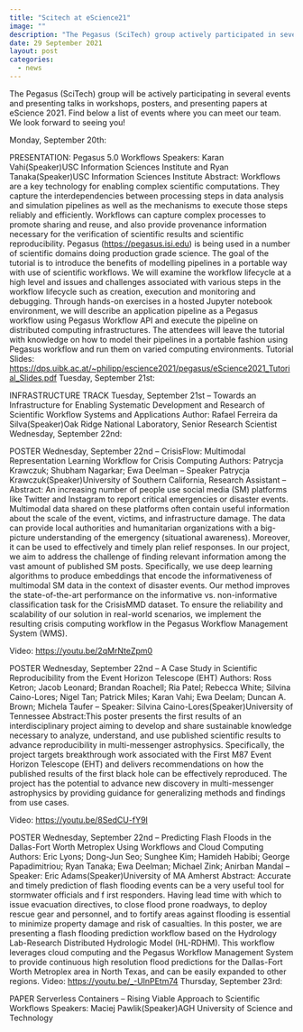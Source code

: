 ```yaml
---
title: "Scitech at eScience21"
image: ""
description: "The Pegasus (SciTech) group actively participated in several events and presented talks in workshops, posters, and presented papers at eScience 2021."
date: 29 September 2021
layout: post
categories:
  - news
---
```


The Pegasus (SciTech) group will be actively participating in several events and presenting talks in workshops, posters, and presenting papers at eScience 2021. Find below a list of events where you can meet our team. We look forward to seeing you!

Monday, September 20th:

PRESENTATION: Pegasus 5.0 Workflows Speakers: Karan Vahi(Speaker)USC Information Sciences Institute and Ryan Tanaka(Speaker)USC Information Sciences Institute
Abstract: Workflows are a key technology for enabling complex scientific computations. They capture the interdependencies between processing steps in data analysis and simulation pipelines as well as the mechanisms to execute those steps reliably and efficiently. Workflows can capture complex processes to promote sharing and reuse, and also provide provenance information necessary for the verification of scientific results and scientific reproducibility. Pegasus (https://pegasus.isi.edu) is being used in a number of scientific domains doing production grade science. The goal of the tutorial is to introduce the benefits of modelling pipelines in a portable way with use of scientific workflows. We will examine the workflow lifecycle at a high level and issues and challenges associated with various steps in the workflow lifecycle such as creation, execution and monitoring and debugging. Through hands-on exercises in a hosted Jupyter notebook environment, we will describe an application pipeline as a Pegasus workflow using Pegasus Workflow API and execute the pipeline on distributed computing infrastructures. The attendees will leave the tutorial with knowledge on how to model their pipelines in a portable fashion using Pegasus workflow and run them on varied computing environments.
Tutorial Slides: https://dps.uibk.ac.at/~philipp/escience2021/pegasus/eScience2021_Tutorial_Slides.pdf
Tuesday, September 21st:

INFRASTRUCTURE TRACK Tuesday, September 21st – Towards an Infrastructure for Enabling Systematic Development and Research of Scientific Workflow Systems and Applications
Author: Rafael Ferreira da Silva(Speaker)Oak Ridge National Laboratory, Senior Research Scientist
Wednesday, September 22nd:

POSTER Wednesday, September 22nd – CrisisFlow: Multimodal Representation Learning Workflow for Crisis Computing
Authors: Patrycja Krawczuk; Shubham Nagarkar; Ewa Deelman – Speaker Patrycja Krawczuk(Speaker)University of Southern California, Research Assistant –
Abstract: An increasing number of people use social media (SM) platforms like Twitter and Instagram to report critical emergencies or disaster events. Multimodal data shared on these platforms often contain useful information about the scale of the event, victims, and infrastructure damage. The data can provide local authorities and humanitarian organizations with a big-picture understanding of the emergency (situational awareness). Moreover, it can be used to effectively and timely plan relief responses. In our project, we aim to address the challenge of finding relevant information among the vast amount of published SM posts. Specifically, we use deep learning algorithms to produce embeddings that encode the informativeness of multimodal SM data in the context of disaster events. Our method improves the state-of-the-art performance on the informative vs. non-informative classification task for the CrisisMMD dataset. To ensure the reliability and scalability of our solution in real-world scenarios, we implement the resulting crisis computing workflow in the Pegasus Workflow Management System (WMS).

Video: https://youtu.be/2qMrNteZpm0

POSTER Wednesday, September 22nd – A Case Study in Scientific Reproducibility from the Event Horizon Telescope (EHT)
Authors: Ross Ketron; Jacob Leonard; Brandan Roachell; Ria Patel; Rebecca White; Silvina Caino-Lores; Nigel Tan; Patrick Miles; Karan Vahi; Ewa Deelam; Duncan A. Brown; Michela Taufer – Speaker: Silvina Caino-Lores(Speaker)University of Tennessee
Abstract:This poster presents the first results of an interdisciplinary project aiming to develop and share sustainable knowledge necessary to analyze, understand, and use published scientific results to advance reproducibility in multi-messenger astrophysics. Specifically, the project targets breakthrough work associated with the First M87 Event Horizon Telescope (EHT) and delivers recommendations on how the published results of the first black hole can be effectively reproduced. The project has the potential to advance new discovery in multi-messenger astrophysics by providing guidance for generalizing methods and findings from use cases.

Video: https://youtu.be/8SedCU-fY9I

POSTER Wednesday, September 22nd – Predicting Flash Floods in the Dallas-Fort Worth Metroplex Using Workflows and Cloud Computing
Authors: Eric Lyons; Dong-Jun Seo; Sunghee Kim; Hamideh Habibi; George Papadimitriou; Ryan Tanaka; Ewa Deelman; Michael Zink; Anirban Mandal – Speaker: Eric Adams(Speaker)University of MA Amherst
Abstract: Accurate and timely prediction of flash flooding events can be a very useful tool for stormwater officials and f irst responders. Having lead time with which to issue evacuation directives, to close flood prone roadways, to deploy rescue gear and personnel, and to fortify areas against flooding is essential to minimize property damage and risk of casualties. In this poster, we are presenting a flash flooding prediction workflow based on the Hydrology Lab-Research Distributed Hydrologic Model (HL-RDHM). This workflow leverages cloud computing and the Pegasus Workflow Management System to provide continuous high resolution flood predictions for the Dallas-Fort Worth Metroplex area in North Texas, and can be easily expanded to other regions.
Video: https://youtu.be/_-UlnPEtm74
Thursday, September 23rd:

PAPER Serverless Containers – Rising Viable Approach to Scientific Workflows Speakers: Maciej Pawlik(Speaker)AGH University of Science and Technology
